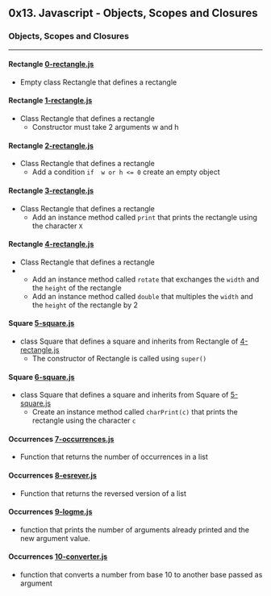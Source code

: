 ## 0x13. Javascript - Objects, Scopes and Closures
### Objects, Scopes and Closures

------------

#### Rectangle [0-rectangle.js](./0-rectangle.js)
- Empty class Rectangle that defines a rectangle

#### Rectangle [1-rectangle.js](./1-rectangle.js)
- Class Rectangle that defines a rectangle
	-  Constructor must take 2 arguments w and h

#### Rectangle [2-rectangle.js](./2-rectangle.js)
- Class Rectangle that defines a rectangle
	- Add a condition `if  w or h <= 0` create an empty object

#### Rectangle [3-rectangle.js](./3-rectangle.js)
- Class Rectangle that defines a rectangle
	- Add an instance method called `print` that prints the rectangle using the character `X`

#### Rectangle [4-rectangle.js](./4-rectangle.js)
- Class Rectangle that defines a rectangle
-	- Add an instance method called `rotate` that exchanges the `width` and the `height` of the rectangle
	- Add an instance method called `double` that multiples the `width` and the `height` of the rectangle by 2

#### Square [5-square.js](./5-square.js)
- class Square that defines a square and inherits from Rectangle of [4-rectangle.js](./4-rectangle.js)
	- The constructor of Rectangle is called using `super()`

#### Square [6-square.js](./6-square.js)
- class Square that defines a square and inherits from Square of [5-square.js](./5-square.js)
	- Create an instance method called `charPrint(c)` that prints the rectangle using the character `c`

#### Occurrences [7-occurrences.js](./7-occurrences.js)
- Function that returns the number of occurrences in a list

#### Occurrences [8-esrever.js](./8-esrever.js)
- Function that returns the reversed version of a list

#### Occurrences [9-logme.js](./9-logme.js)
- function that prints the number of arguments already printed and the new argument value.

#### Occurrences [10-converter.js](./10-converter.js)
- function that converts a number from base 10 to another base passed as argument
